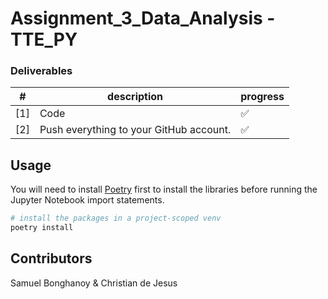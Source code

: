 # Assignment_3_Data_Analysis - TTE_PY

### Deliverables

| #   | description                             | progress |
| --- | --------------------------------------- | -------- |
| [1] | Code                                    | ✅       |
| [2] | Push everything to your GitHub account. | ✅       |

## Usage

You will need to install [Poetry](https://python-poetry.org/) first to install the libraries before running the Jupyter Notebook import statements.

```bash
# install the packages in a project-scoped venv
poetry install
```

## Contributors

Samuel Bonghanoy & Christian de Jesus

